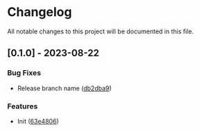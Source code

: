 # Changelog

All notable changes to this project will be documented in this file.

## [0.1.0] - 2023-08-22

### Bug Fixes

- Release branch name ([db2dba9](https://github.com/dustinblackman/cargo-gha/commit/db2dba9670e61d8a27dd698875c98aad0b135b23))

### Features

- Init ([63e4806](https://github.com/dustinblackman/cargo-gha/commit/63e48064c591d11fabf5459c066ecc8d6ee2cbe4))

<!-- generated by git-cliff -->
